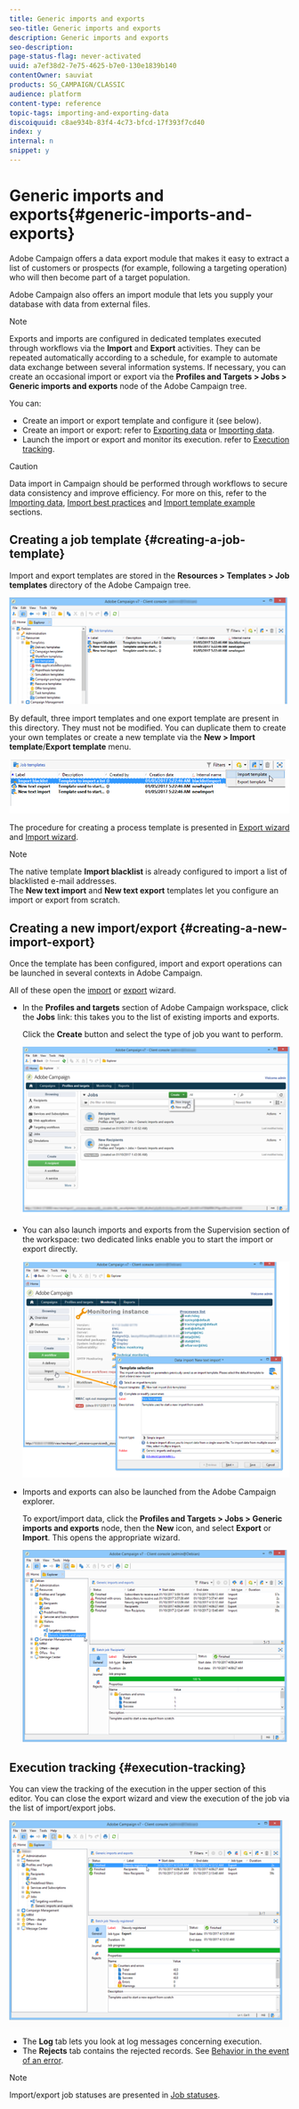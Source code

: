 ```yaml
---
title: Generic imports and exports
seo-title: Generic imports and exports
description: Generic imports and exports
seo-description: 
page-status-flag: never-activated
uuid: a7ef38d2-7e75-4625-b7e0-130e1839b140
contentOwner: sauviat
products: SG_CAMPAIGN/CLASSIC
audience: platform
content-type: reference
topic-tags: importing-and-exporting-data
discoiquuid: c8ae934b-83f4-4c73-bfcd-17f393f7cd40
index: y
internal: n
snippet: y
---
```


# Generic imports and exports{#generic-imports-and-exports}

Adobe Campaign offers a data export module that makes it easy to extract a list of customers or prospects (for example, following a targeting operation) who will then become part of a target population.

Adobe Campaign also offers an import module that lets you supply your database with data from external files.

>[!NOTE]
>
>Exports and imports are configured in dedicated templates executed through workflows via the **Import** and **Export** activities. They can be repeated automatically according to a schedule, for example to automate data exchange between several information systems. If necessary, you can create an occasional import or export via the **Profiles and Targets > Jobs > Generic imports and exports** node of the Adobe Campaign tree.

You can:

* Create an import or export template and configure it (see below).
* Create an import or export: refer to [Exporting data](../../platform/using/exporting-data.md) or [Importing data](../../platform/using/importing-data.md).
* Launch the import or export and monitor its execution. refer to [Execution tracking](../../platform/using/generic-imports-and-exports.md#execution-tracking).

>[!CAUTION]
>
>Data import in Campaign should be performed through workflows to secure data consistency and improve efficiency. For more on this, refer to the [Importing data](../../workflow/using/importing-data.md), [Import best practices](../../workflow/using/importing-data.md#best-practices-when-importing-data) and [Import template example](../../workflow/using/importing-data.md#setting-up-a-recurring-import) sections.

## Creating a job template {#creating-a-job-template}

Import and export templates are stored in the **Resources > Templates > Job templates** directory of the Adobe Campaign tree.

![](assets/s_ncs_user_export_wizard_template.png)

By default, three import templates and one export template are present in this directory. They must not be modified. You can duplicate them to create your own templates or create a new template via the **New > Import template**/**Export template** menu.

![](assets/s_ncs_user_export_wizard_template_create.png)

The procedure for creating a process template is presented in [Export wizard](../../platform/using/generic-imports-and-exports.md#export-wizard) and [Import wizard](../../platform/using/generic-imports-and-exports.md#import-wizard).

>[!NOTE]
>
>The native template **Import blacklist** is already configured to import a list of blacklisted e-mail addresses.  
>The **New text import** and **New text export** templates let you configure an import or export from scratch.

## Creating a new import/export {#creating-a-new-import-export}

Once the template has been configured, import and export operations can be launched in several contexts in Adobe Campaign.

All of these open the [import](../../platform/using/importing-data.md) or [export](../../platform/using/exporting-data.md#export-wizard) wizard.

* In the **Profiles and targets** section of Adobe Campaign workspace, click the **Jobs** link: this takes you to the list of existing imports and exports.

  Click the **Create** button and select the type of job you want to perform.

  ![](assets/s_ncs_user_import_from_home.png)

* You can also launch imports and exports from the Supervision section of the workspace: two dedicated links enable you to start the import or export directly.

  ![](assets/s_ncs_user_import_from_production.png)

* Imports and exports can also be launched from the Adobe Campaign explorer.

  To export/import data, click the **Profiles and Targets > Jobs > Generic imports and exports** node, then the **New** icon, and select **Export** or **Import**. This opens the appropriate wizard.

  ![](assets/s_ncs_user_export_wizard_launch_from_menu.png)

## Execution tracking {#execution-tracking}

You can view the tracking of the execution in the upper section of this editor. You can close the export wizard and view the execution of the job via the list of import/export jobs.

![](assets/s_ncs_user_export_list_and_details.png)

* The **Log** tab lets you look at log messages concerning execution.
* The **Rejects** tab contains the rejected records. See [Behavior in the event of an error](../../platform/using/generic-imports-and-exports.md#behavior-in-the-event-of-an-error).

>[!NOTE]
>
>Import/export job statuses are presented in [Job statuses](../../platform/using/generic-imports-and-exports.md#job-statuses).

